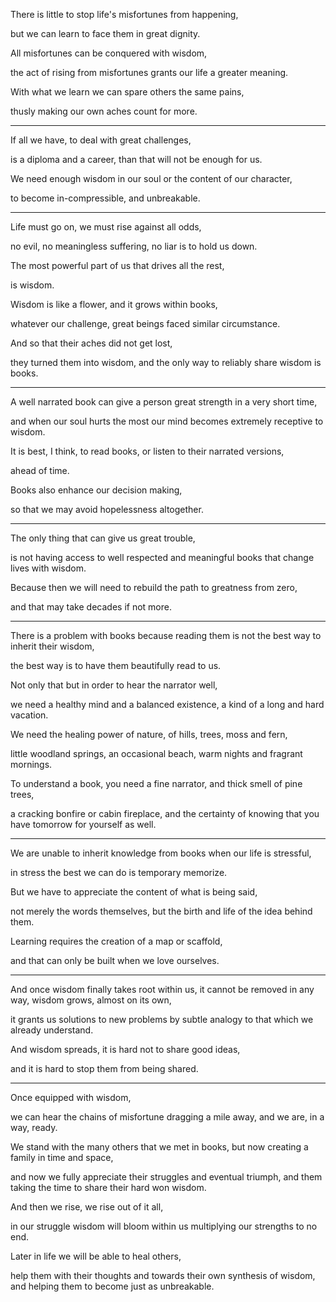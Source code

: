 There is little to stop life's misfortunes from happening,

but we can learn to face them in great dignity.

All misfortunes can be conquered with wisdom,

the act of rising from misfortunes grants our life a greater meaning.

With what we learn we can spare others the same pains,

thusly making our own aches count for more.

---

If all we have, to deal with great challenges,

is a diploma and a career, than that will not be enough for us.

We need enough wisdom in our soul or the content of our character,

to become in-compressible, and unbreakable.

---

Life must go on, we must rise against all odds,

no evil, no meaningless suffering, no liar is to hold us down.

The most powerful part of us that drives all the rest,

is wisdom.

Wisdom is like a flower, and it grows within books,

whatever our challenge, great beings faced similar circumstance.

And so that their aches did not get lost,

they turned them into wisdom, and the only way to reliably share wisdom is books.

---

A well narrated book can give a person great strength in a very short time,

and when our soul hurts the most our mind becomes extremely receptive to wisdom.

It is best, I think, to read books, or listen to their narrated versions,

ahead of time.

Books also enhance our decision making,

so that we may avoid hopelessness altogether.

---

The only thing that can give us great trouble,

is not having access to well respected and meaningful books that change lives with wisdom.

Because then we will need to rebuild the path to greatness from zero,

and that may take decades if not more.

---

There is a problem with books because reading them is not the best way to inherit their wisdom,

the best way is to have them beautifully read to us.

Not only that but in order to hear the narrator well,

we need a healthy mind and a balanced existence, a kind of a long and hard vacation.

We need the healing power of nature, of hills, trees, moss and fern,

little woodland springs, an occasional beach, warm nights and fragrant mornings.

To understand a book, you need a fine narrator, and thick smell of pine trees,

a cracking bonfire or cabin fireplace, and the certainty of knowing that you have tomorrow for yourself as well.

---

We are unable to inherit knowledge from books when our life is stressful,

in stress the best we can do is temporary memorize.

But we have to appreciate the content of what is being said,

not merely the words themselves, but the birth and life of the idea behind them.

Learning requires the creation of a map or scaffold,

and that can only be built when we love ourselves.

---

And once wisdom finally takes root within us, it cannot be removed in any way, wisdom grows, almost on its own,

it grants us solutions to new problems by subtle analogy to that which we already understand.

And wisdom spreads, it is hard not to share good ideas,

and it is hard to stop them from being shared.

---

Once equipped with wisdom,

we can hear the chains of misfortune dragging a mile away, and we are, in a way, ready.

We stand with the many others that we met in books, but now creating a family in time and space,

and now we fully appreciate their struggles and eventual triumph, and them taking the time to share their hard won wisdom.

And then we rise, we rise out of it all,

in our struggle wisdom will bloom within us multiplying our strengths to no end.

Later in life we will be able to heal others,

help them with their thoughts and towards their own synthesis of wisdom, and helping them to become just as unbreakable.
